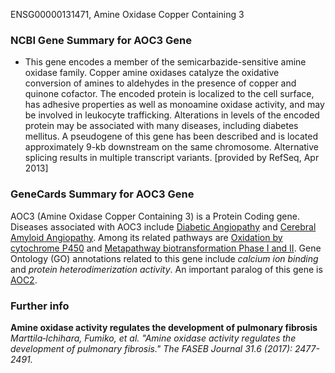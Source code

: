ENSG00000131471, Amine Oxidase Copper Containing 3

### NCBI Gene Summary for AOC3 Gene

[](https://www.ncbi.nlm.nih.gov/gene/8639)

- This gene encodes a member of the semicarbazide-sensitive amine oxidase family. Copper amine oxidases catalyze the oxidative conversion of amines to aldehydes in the presence of copper and quinone cofactor. The encoded protein is localized to the cell surface, has adhesive properties as well as monoamine oxidase activity, and may be involved in leukocyte trafficking. Alterations in levels of the encoded protein may be associated with many diseases, including diabetes mellitus. A pseudogene of this gene has been described and is located approximately 9-kb downstream on the same chromosome. Alternative splicing results in multiple transcript variants. [provided by RefSeq, Apr 2013]
    

### GeneCards Summary for AOC3 Gene

AOC3 (Amine Oxidase Copper Containing 3) is a Protein Coding gene. Diseases associated with AOC3 include [Diabetic Angiopathy](http://www.malacards.org/card/diabetic_angiopathy "See Diabetic Angiopathy at MalaCards") and [Cerebral Amyloid Angiopathy](http://www.malacards.org/card/cerebral_amyloid_angiopathy "See Cerebral Amyloid Angiopathy at MalaCards"). Among its related pathways are [Oxidation by cytochrome P450](https://pathcards.genecards.org/card/oxidation_by_cytochrome_p450 "See Oxidation by cytochrome P450 at Pathcards") and [Metapathway biotransformation Phase I and II](https://pathcards.genecards.org/card/metapathway_biotransformation_phase_i_and_ii "See Metapathway biotransformation Phase I and II at Pathcards"). Gene Ontology (GO) annotations related to this gene include _calcium ion binding_ and _protein heterodimerization activity_. An important paralog of this gene is [AOC2](https://www.genecards.org/cgi-bin/carddisp.pl?gene=AOC2).
### Further info
**Amine oxidase activity regulates the development of pulmonary fibrosis**
*Marttila‐Ichihara, Fumiko, et al. "Amine oxidase activity regulates the development of pulmonary fibrosis." The FASEB Journal 31.6 (2017): 2477-2491.*